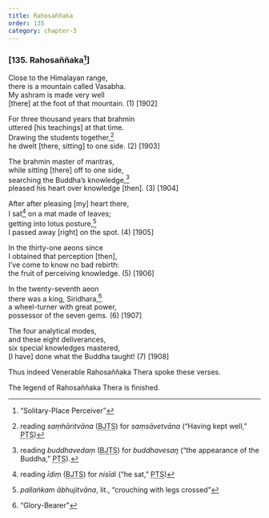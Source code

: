```yaml
---
title: Rahosaññaka
order: 135
category: chapter-3
---
```


### \[135. Rahosaññaka[^1]\]

Close to the Himalayan range,  
there is a mountain called Vasabha.  
My ashram is made very well  
\[there\] at the foot of that mountain. (1) \[1902\]

For three thousand years that brahmin  
uttered \[his teachings\] at that time.  
Drawing the students together,[^2]  
he dwelt \[there, sitting\] to one side. (2) \[1903\]

The brahmin master of mantras,  
while sitting \[there\] off to one side,  
searching the Buddha’s knowledge,[^3]  
pleased his heart over knowledge \[then\]. (3) \[1904\]

After after pleasing \[my\] heart there,  
I sat[^4] on a mat made of leaves;  
getting into lotus posture,[^5]  
I passed away \[right\] on the spot. (4) \[1905\]

In the thirty-one aeons since  
I obtained that perception \[then\],  
I’ve come to know no bad rebirth:  
the fruit of perceiving knowledge. (5) \[1906\]

In the twenty-seventh aeon  
there was a king, Siridhara,[^6]  
a wheel-turner with great power,  
possessor of the seven gems. (6) \[1907\]

The four analytical modes,  
and these eight deliverances,  
six special knowledges mastered,  
\[I have\] done what the Buddha taught! (7) \[1908\]

Thus indeed Venerable Rahosaññaka Thera spoke these verses.

The legend of Rahosaññaka Thera is finished.

[^1]: “Solitary-Place Perceiver”

[^2]: reading *saṃhāritvāna* (<abbr title="Buddha Jayanthi Tripitaka Series">BJTS</abbr>) for *saṃsāvetvāna* (“Having kept well,” <abbr title="Pali Text Society">PTS</abbr>)

[^3]: reading *buddhavedaṃ* (<abbr title="Buddha Jayanthi Tripitaka Series">BJTS</abbr>) for *buddhavesaŋ* (“the appearance of the Buddha,” <abbr title="Pali Text Society">PTS</abbr>).

[^4]: reading *īdiṃ* (<abbr title="Buddha Jayanthi Tripitaka Series">BJTS</abbr>) for *nisīdi* (“he sat,” <abbr title="Pali Text Society">PTS</abbr>)

[^5]: *pallaṅkam ābhujitvāna*, lit., “crouching with legs crossed”

[^6]: “Glory-Bearer”
